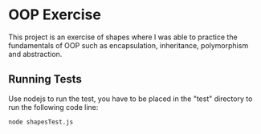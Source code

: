 # OOP Exercise

This project is an exercise of shapes where I was able to practice the fundamentals of OOP such as encapsulation, inheritance, polymorphism and abstraction.

## Running Tests

Use nodejs to run the test, you have to be placed in the "test" directory to run the following code line:
```bash
node shapesTest.js
```
